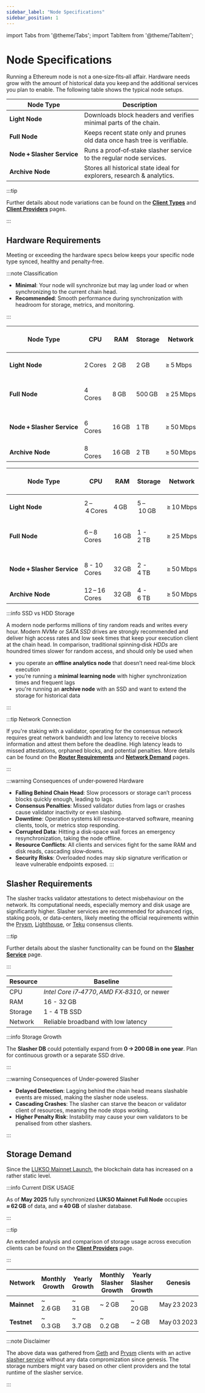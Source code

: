 ```yaml
---
sidebar_label: "Node Specifications"
sidebar_position: 1
---
```


import Tabs from '@theme/Tabs';
import TabItem from '@theme/TabItem';

# Node Specifications

Running a Ethereum node is not a one‑size‑fits‑all affair. Hardware needs grow with the amount of historical data you keep and the additional services you plan to enable. The following table shows the typical node setups.

| Node Type                                 | Description                                                               |
| ----------------------------------------- | ------------------------------------------------------------------------- |
| <nobr> **Light Node** </nobr>             | Downloads block headers and verifies minimal parts of the chain.          |
| <nobr> **Full Node** </nobr>              | Keeps recent state only and prunes old data once hash tree is verifiable. |
| <nobr> **Node + Slasher Service** </nobr> | Runs a proof‑of‑stake slasher service to the regular node services.       |
| <nobr> **Archive Node** </nobr>           | Stores all historical state ideal for explorers, research & analytics.    |

:::tip

Further details about node variations can be found on the [**Client Types**](/docs/theory/blockchain-knowledge/client-types.md) and [**Client Providers**](/docs/theory/blockchain-knowledge/client-providers.md) pages.

:::

## Hardware Requirements

Meeting or exceeding the hardware specs below keeps your specific node type synced, healthy and penalty‑free.

:::note Classification

- **Minimal**: Your node will synchronize but may lag under load or when synchronizing to the current chain head.
- **Recommended**: Smooth performance during synchronization with headroom for storage, metrics, and monitoring.

:::

<Tabs>
<TabItem value="minimal" label="Minimal">

| Node Type                                 | CPU     | RAM   | Storage | Network   | Typical Execution Clients              | [CLI Support](https://github.com/lukso-network/tools-lukso-cli) |
| ----------------------------------------- | ------- | ----- | ------- | --------- | -------------------------------------- | --------------------------------------------------------------- |
| <nobr> **Light Node** </nobr>             | 2 Cores | 2 GB  | 2 GB    | ≥ 5 Mbps  | [Helios], [Nimbus], [Lodestar]         | ❌ No                                                           |
| <nobr> **Full Node** </nobr>              | 4 Cores | 8 GB  | 500 GB  | ≥ 25 Mbps | [Geth], [Erigon], [Nethermind], [Besu] | ✅ Yes                                                          |
| <nobr> **Node + Slasher Service** </nobr> | 6 Cores | 16 GB | 1 TB    | ≥ 50 Mbps | [Geth], [Erigon], [Nethermind], [Besu] | ✅ Yes                                                          |
| <nobr> **Archive Node** </nobr>           | 8 Cores | 16 GB | 2 TB    | ≥ 50 Mbps | [Erigon], [Besu]                       | ✅ Yes                                                          |

</TabItem>

<TabItem value="recommended" label="Recommended">

| Node Type                                 | CPU           | RAM   | Storage   | Network   | Typical Execution Clients              | [CLI Support](https://github.com/lukso-network/tools-lukso-cli) |
| ----------------------------------------- | ------------- | ----- | --------- | --------- | -------------------------------------- | --------------------------------------------------------------- |
| <nobr> **Light Node** </nobr>             | 2 – 4 Cores   | 4 GB  | 5 – 10 GB | ≥ 10 Mbps | [Helios], [Nimbus], [Lodestar]         | ❌ No                                                           |
| <nobr> **Full Node** </nobr>              | 6 – 8 Cores   | 16 GB | 1 - 2 TB  | ≥ 25 Mbps | [Geth], [Erigon], [Nethermind], [Besu] | ✅ Yes                                                          |
| <nobr> **Node + Slasher Service** </nobr> | 8 - 10 Cores  | 32 GB | 2 - 4 TB  | ≥ 50 Mbps | [Geth], [Erigon], [Nethermind], [Besu] | ✅ Yes                                                          |
| <nobr> **Archive Node** </nobr>           | 12 – 16 Cores | 32 GB | 4 - 6 TB  | ≥ 50 Mbps | [Erigon], [Besu]                       | ✅ Yes                                                          |

</TabItem>
</Tabs>

:::info SSD vs HDD Storage

A modern node performs millions of tiny random reads and writes every hour. Modern _NVMe_ or _SATA SSD_ drives are strongly recommended and deliver high access rates and low seek times that keep your execution client at the chain head. In comparison, traditional spinning‑disk _HDDs_ are houndred times slower for random access, and should only be used when

- you operate an **offline analytics node** that doesn’t need real‑time block execution
- you’re running a **minimal learning node** with higher synchronization times and frequent lags
- you're running an **archive node** with an SSD and want to extend the storage for historical data

:::

:::tip Network Connection

If you're staking with a validator, operating for the consensus network requires great network bandwidth and low latency to receive blocks information and attest them before the deadline. High latency leads to missed attestations, orphaned blocks, and potential penalties. More details can be found on the [**Router Requirements**](/docs/theory/preparations/router-requirements.md) and [**Network Demand**](/docs/theory/preparations/network-demand.md) pages.

:::

:::warning Consequences of under‑powered Hardware

- **Falling Behind Chain Head**: Slow processors or storage can’t process blocks quickly enough, leading to lags.
- **Consensus Penalties**: Missed validator duties from lags or crashes cause validator inactivity or even slashing.
- **Downtime**: Operation systems kill resource‑starved software, meaning clients, tools, or metrics stop responding.
- **Corrupted Data**: Hitting a disk‑space wall forces an emergency resynchronization, taking the node offline.
- **Resource Conflicts**: All clients and services fight for the same RAM and disk reads, cascading slow‑downs.
- **Security Risks**: Overloaded nodes may skip signature verification or leave vulnerable endpoints exposed.
  :::

## Slasher Requirements

The slasher tracks validator attestations to detect misbehaviour on the network. Its computational needs, especially memory and disk usage are significantly higher. Slasher services are recommended for advanced rigs, staking pools, or data‑centers, likely meeting the official requirements within the [Prysm], [Lighthouse], or [Teku] consensus clients.

:::tip

Further details about the slasher functionality can be found on the [**Slasher Service**](/docs/theory/node-operation/slasher-service.md) page.

:::

| Resource | Baseline                                      |
| -------- | --------------------------------------------- |
| CPU      | _Intel Core i7‑4770_, *AMD FX‑8310*, or newer |
| RAM      | 16 - 32 GB                                    |
| Storage  | 1 - 4 TB SSD                                  |
| Network  | Reliable broadband with low latency           |

:::info Storage Growth

The **Slasher DB** could potentially expand from **0 → 200 GB in one year**. Plan for continuous growth or a separate SSD drive.

:::

:::warning Consequences of Under‑powered Slasher

- **Delayed Detection**: Lagging behind the chain head means slashable events are missed, making the slasher node useless.
- **Cascading Crashes**: The slasher can starve the beacon or validator client of resources, meaning the node stops working.
- **Higher Penalty Risk**: Instability may cause your own validators to be penalised from other slashers.

:::

## Storage Demand

Since the [LUKSO Mainnet Launch](https://medium.com/lukso/genesis-validators-start-your-clients-fe01db8f3fba), the blockchain data has increased on a rather static level.

:::info Current DISK USAGE

As of **May 2025** fully synchronized **LUKSO Mainnet Full Node** occupies **≈ 62 GB** of data, and **≈ 40 GB** of slasher database.

:::

:::tip

An extended analysis and comparison of storage usage across execution clients can be found on the [**Client Providers**](/docs/theory/blockchain-knowledge/client-providers.md) page.

:::

| Network     | **Monthly** Growth | **Yearly** Growth | **Monthly** Slasher Growth | **Yearly** Slasher Growth | Genesis     |
| ----------- | ------------------ | ----------------- | -------------------------- | ------------------------- | ----------- |
| **Mainnet** | ~ 2.6 GB           | ~ 31 GB           | ~ 2 GB                     | ~ 20 GB                   | May 23 2023 |
| **Testnet** | ~ 0.3 GB           | ~ 3.7 GB          | ~ 0.2 GB                   | ~ 2 GB                    | May 03 2023 |

:::note Disclaimer

The above data was gathered from [Geth](/docs/theory/blockchain-knowledge/client-providers.md) and [Prysm](/docs/theory/blockchain-knowledge/client-providers.md) clients with an active [slasher service](/docs/theory/node-operation/slasher-service.md) without any data compromization since genesis. The storage numbers might vary based on other client providers and the total runtime of the slasher service.

:::

[Helios]: https://github.com/a16z/helios
[Nimbus]: https://nimbus.guide/index.html
[Lodestar]: https://chainsafe.github.io/lodestar/
[Geth]: https://geth.ethereum.org/docs/getting-started/hardware-requirements
[Erigon]: https://docs.erigon.tech/getting-started/hw-requirements
[Nethermind]: https://docs.nethermind.io/get-started/system-requirements/
[Besu]: https://besu.hyperledger.org/24.3.0/public-networks/get-started/system-requirements
[Prysm]: https://docs.prylabs.network/docs/prysm-usage/slasher
[Lighthouse]: https://lighthouse-book.sigmaprime.io/installation.html#recommended-hardware
[Teku]: https://docs.teku.consensys.io/development/get-started/system-requirements
[Nimbus]: https://nimbus.guide/hardware.html
